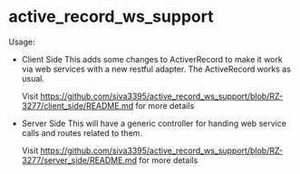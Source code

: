 active_record_ws_support
========================

Usage:

- Client Side
      This adds some changes to ActiverRecord to make it work via web services with a new restful adapter. The ActiveRecord works as usual.
  
  Visit https://github.com/siva3395/active_record_ws_support/blob/RZ-3277/client_side/README.md for more details

- Server Side
      This will have a generic controller for handing web service calls and routes related to them.

  Visit https://github.com/siva3395/active_record_ws_support/blob/RZ-3277/server_side/README.md for more details
